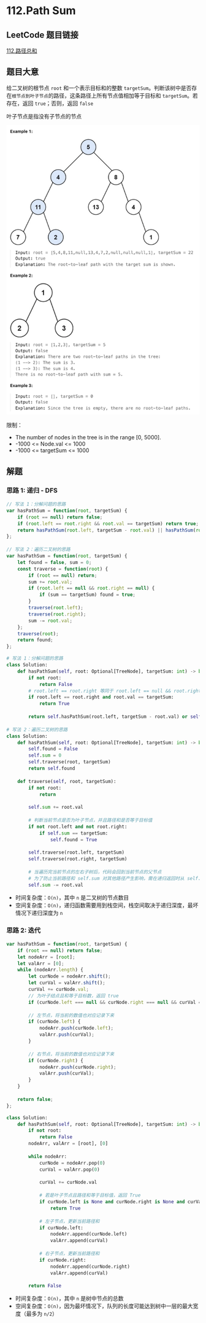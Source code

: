 # 112.Path Sum 

## LeetCode 题目链接

[112.路径总和](https://leetcode.cn/problems/path-sum/)

## 题目大意

给二叉树的根节点 `root` 和一个表示目标和的整数 `targetSum`。判断该树中是否存在`根节点到叶子节点`的路径，这条路径上所有节点值相加等于目标和 `targetSum`。若存在，返回 `true`；否则，返回 `false` 

叶子节点是指没有子节点的节点

![alt text](images/example112.png)

限制：
- The number of nodes in the tree is in the range [0, 5000].
- -1000 <= Node.val <= 1000
- -1000 <= targetSum <= 1000
  
## 解题

### 思路 1: 递归 - DFS

```js
// 写法 1：分解问题的思路
var hasPathSum = function(root, targetSum) {
    if (root == null) return false;
    if (root.left == root.right && root.val == targetSum) return true;
    return hasPathSum(root.left, targetSum - root.val) || hasPathSum(root.right, targetSum - root.val);
};

// 写法 2：遍历二叉树的思路
var hasPathSum = function(root, targetSum) {
    let found = false, sum = 0;
    const traverse = function(root) {
        if (root == null) return;
        sum += root.val;
        if (root.left == null && root.right == null) {
            if (sum == targetSum) found = true;
        }
        traverse(root.left);
        traverse(root.right);
        sum -= root.val;
    };
    traverse(root);
    return found;
};
```
```python
# 写法 1：分解问题的思路
class Solution:
    def hasPathSum(self, root: Optional[TreeNode], targetSum: int) -> bool:
        if not root:
            return False
        # root.left == root.right 等同于 root.left == null && root.right == null
        if root.left == root.right and root.val == targetSum:
            return True
            
        return self.hasPathSum(root.left, targetSum - root.val) or self.hasPathSum(root.right, targetSum - root.val)

# 写法 2：遍历二叉树的思路
class Solution:
    def hasPathSum(self, root: Optional[TreeNode], targetSum: int) -> bool:
        self.found = False
        self.sum = 0
        self.traverse(root, targetSum)
        return self.found
    
    def traverse(self, root, targetSum):
        if not root: 
            return
        
        self.sum += root.val
        
        # 判断当前节点是否为叶子节点，并且路径和是否等于目标值
        if not root.left and not root.right:
            if self.sum == targetSum:
                self.found = True
        
        self.traverse(root.left, targetSum)
        self.traverse(root.right, targetSum)

        # 当遍历完当前节点的左右子树后，代码会回到当前节点的父节点
        # 为了防止当前路径和 self.sum 对其他路径产生影响，需在递归返回时从 self.sum 中减去当前节点的值
        self.sum -= root.val
```

- 时间复杂度：`O(n)`，其中 `n` 是二叉树的节点数目
- 空间复杂度：`O(n)`，递归函数需要用到栈空间，栈空间取决于递归深度，最坏情况下递归深度为 `n`

### 思路 2: 迭代

```js
var hasPathSum = function(root, targetSum) {
    if (root == null) return false;
    let nodeArr = [root];
    let valArr = [0];
    while (nodeArr.length) {
        let curNode = nodeArr.shift();
        let curVal = valArr.shift();
        curVal += curNode.val;
        // 为叶子结点且和等于目标数，返回 true
        if (curNode.left === null && curNode.right === null && curVal === targetSum) return true;

        // 左节点，将当前的数值也对应记录下来
        if (curNode.left) {
            nodeArr.push(curNode.left);
            valArr.push(curVal);
        }

        // 右节点，将当前的数值也对应记录下来
        if (curNode.right) {
            nodeArr.push(curNode.right);
            valArr.push(curVal);
        }
    }

    return false;
};
```
```python
class Solution:
    def hasPathSum(self, root: Optional[TreeNode], targetSum: int) -> bool:
        if not root:
            return False
        nodeArr, valArr = [root], [0]

        while nodeArr:
            curNode = nodeArr.pop(0)
            curVal = valArr.pop(0)

            curVal += curNode.val
            
            # 若是叶子节点且路径和等于目标值，返回 True
            if curNode.left is None and curNode.right is None and curVal == targetSum:
                return True
            
            # 左子节点，更新当前路径和
            if curNode.left:
                nodeArr.append(curNode.left)
                valArr.append(curVal)
            
            # 右子节点，更新当前路径和
            if curNode.right:
                nodeArr.append(curNode.right)
                valArr.append(curVal)
            
        return False
```

- 时间复杂度：`O(n)`，其中 `n` 是树中节点的总数
- 空间复杂度：`O(n)`，因为最坏情况下，队列的长度可能达到树中一层的最大宽度（最多为 `n/2`）
